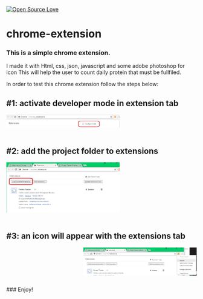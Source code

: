 [![Open Source Love](https://badges.frapsoft.com/os/v1/open-source.svg?v=103)](https://github.com/ellerbrock/open-source-badges/)

# chrome-extension

### This is a simple chrome extension. 

I made it with Html, css, json, javascript and some adobe photoshop for icon
This will help the user to count daily protein that must be fullfiled.

In order to test this chrome extension follow the steps below:

## #1: activate developer mode in extension tab
<img aling="left" width="300" src="assets/developer.jpg" alt="clone this repository" />

<br/>
<br/>

## #2: add the project folder to extensions
<img aling="left" width="300" src="assets/load.jpg" alt="clone this repository" />
<br/>
<br/>

## #3: an icon will appear with the extensions tab
<img align="right" width="300" src="assets/icon.jpg" alt="clone this repository" />
<br/>
<br/>
<br/>
<br/>
<br/>
<br/>
### Enjoy!
